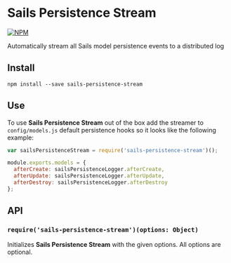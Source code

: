 # Sails Persistence Stream
[![NPM](https://nodei.co/npm/sails-persistence-stream.png)](https://nodei.co/npm/sails-persistence-stream/)

Automatically stream all Sails model persistence events to a distributed log

## Install
`npm install --save sails-persistence-stream`

## Use
To use **Sails Persistence Stream** out of the box add the streamer to `config/models.js` default persistence hooks so it looks like the following example:

```javascript
var sailsPersistenceStream = require('sails-persistence-stream')();

module.exports.models = {
  afterCreate: sailsPersistenceLogger.afterCreate,
  afterUpdate: sailsPersistenceLogger.afterUpdate,
  afterDestroy: sailsPersistenceLogger.afterDestroy
};
```

## API
### `require('sails-persistence-stream')(options: Object)`
Initializes **Sails Persistence Stream** with the given options. All options are optional.
